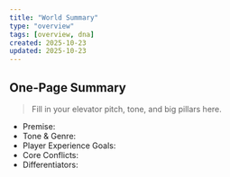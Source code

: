 ```yaml
---
title: "World Summary"
type: "overview"
tags: [overview, dna]
created: 2025-10-23
updated: 2025-10-23
---
```

## One-Page Summary

> Fill in your elevator pitch, tone, and big pillars here.

- Premise:
- Tone & Genre:
- Player Experience Goals:
- Core Conflicts:
- Differentiators:
